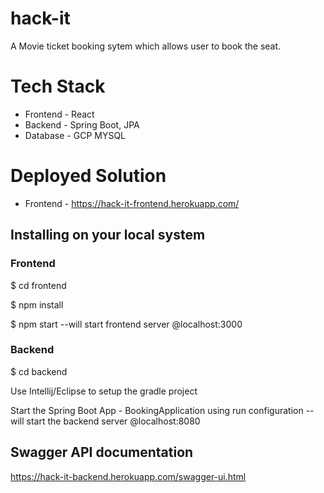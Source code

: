 # hack-it
A Movie ticket booking sytem which allows user to book the seat.

# Tech Stack
* Frontend - React
* Backend - Spring Boot, JPA
* Database - GCP MYSQL

# Deployed Solution
* Frontend - https://hack-it-frontend.herokuapp.com/
<!-- * Backend - https://hack-it-backend.herokuapp.com/api/v1/ -->

## Installing on your local system
### Frontend 
$ cd frontend

$ npm install 

$ npm start --will start frontend server @localhost:3000

### Backend
$ cd backend

Use Intellij/Eclipse to setup the gradle project

Start the Spring Boot App - BookingApplication using run configuration --will start the backend server @localhost:8080

## Swagger API documentation

https://hack-it-backend.herokuapp.com/swagger-ui.html